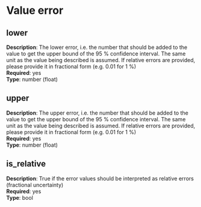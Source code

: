 # Value error

## lower

**Description**: The lower error, i.e. the number that should be added to the value to get the upper bound of the 95 % confidence interval. The same unit as the value being described is assumed. If relative errors are provided, please provide it in fractional form (e.g. 0.01 for 1 %) <br/>
**Required**: yes <br/>
**Type**: number (float) <br/>

## upper

**Description**: The upper error, i.e. the number that should be added to the value to get the upper bound of the 95 % confidence interval. The same unit as the value being described is assumed. If relative errors are provided, please provide it in fractional form (e.g. 0.01 for 1 %) <br/>
**Required**: yes <br/>
**Type**: number (float) <br/>

## is_relative

**Description**: True if the error values should be interpreted as relative errors (fractional uncertainty) <br/>
**Required**: yes <br/>
**Type**: bool <br/>



